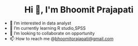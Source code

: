 <h1 align="center">Hi 👋, I'm Bhoomit Prajapati </h1>

- 👀 I’m interested in data analyst 
- 🌱 I’m currently learning R studio,SPSS 
- 💞️ I’m looking to collaborate on opportunity 
- 📫 How to reach me @bhoomitprajapati@gmail.com 

<!---
Bhoomit26/Bhoomit26 is a ✨ special ✨ repository because its `README.md` (this file) appears on your GitHub profile.
You can click the Preview link to take a look at your changes.
--->
